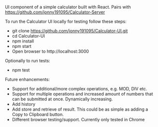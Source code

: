 UI component of a simple calculator built with React.
Pairs with https://github.com/jonny191095/Calculator-Server

To run the Calculator UI locally for testing follow these steps:
 - git clone https://github.com/jonny191095/Calculator-UI.git
 - cd Calculator-UI
 - npm install
 - npm start
 - Open browser to http://localhost:3000

Optionally to run tests:
 - npm test


Future enhancements:
 - Support for additional/more complex operations, e.g. MOD, DIV etc.
 - Support for multiple operations and increased amount of numbers that can be submitted at once. Dynamically increasing.
 - Add history
 - Add store and retrieve of result. This could be as simple as adding a Copy to Clipboard button.
 - Different browser testing/support. Currently only tested in Chrome
